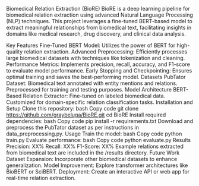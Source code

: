 Biomedical Relation Extraction (BioRE)
BioRE is a deep learning pipeline for biomedical relation extraction using advanced Natural Language Processing (NLP) techniques. This project leverages a fine-tuned BERT-based model to extract meaningful relationships from biomedical text, facilitating insights in domains like medical research, drug discovery, and clinical data analysis.

Key Features
Fine-Tuned BERT Model: Utilizes the power of BERT for high-quality relation extraction.
Advanced Preprocessing: Efficiently processes large biomedical datasets with techniques like tokenization and cleaning.
Performance Metrics: Implements precision, recall, accuracy, and F1-score to evaluate model performance.
Early Stopping and Checkpointing: Ensures optimal training and saves the best-performing model.
Datasets
PubTator Dataset:
Biomedical text annotated with entity mentions and relations.
Preprocessed for training and testing purposes.
Model Architecture
BERT-Based Relation Extractor:
Fine-tuned on labeled biomedical data.
Customized for domain-specific relation classification tasks.
Installation and Setup
Clone this repository:
bash
Copy code
git clone https://github.com/graybeluga/BioRE.git
cd BioRE
Install required dependencies:
bash
Copy code
pip install -r requirements.txt
Download and preprocess the PubTator dataset as per instructions in data_preprocessing.py.
Usage
Train the model:
bash
Copy code
python train.py
Evaluate performance:
bash
Copy code
python evaluate.py
Results
Precision: XX%
Recall: XX%
F1-Score: XX%
Example relations extracted from biomedical text are included in the /results directory.
Future Work
Dataset Expansion: Incorporate other biomedical datasets to enhance generalization.
Model Improvement: Explore transformer architectures like BioBERT or SciBERT.
Deployment: Create an interactive API or web app for real-time relation extraction.
